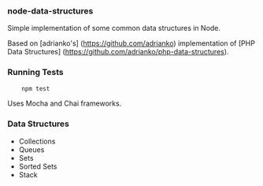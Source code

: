 ### node-data-structures


Simple implementation of some common data structures in Node.

Based on [adrianko's] (https://github.com/adrianko) implementation of [PHP Data Structures] (https://github.com/adrianko/php-data-structures).

### Running Tests

```javascript
    npm test
```

Uses Mocha and Chai frameworks.

### Data Structures

- Collections
- Queues
- Sets
- Sorted Sets
- Stack
